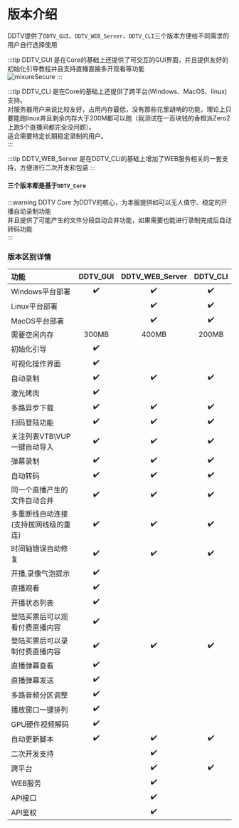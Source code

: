 # 版本介绍
DDTV提供了`DDTV_GUI`、`DDTV_WEB_Server`、`DDTV_CLI`三个版本方便给不同需求的用户自行选择使用  
  
  

:::tip DDTV_GUI
是在Core的基础上还提供了可交互的GUI界面，并且提供友好的初始化引导教程并且支持直播直接多开观看等功能  
<img :src="$withBase('/DDTV_GUI.png')" alt="mixureSecure">
:::

:::tip DDTV_CLI
是在Core的基础上还提供了跨平台(Windows、MacOS、linux)支持。  
对服务器用户来说比较友好，占用内存最低，没有那些花里胡哨的功能，理论上只要能跑linux并且剩余内存大于200M都可以跑（我测试在一百块钱的香橙派Zero2上跑5个直播间都完全没问题）。  
适合需要特定长期稳定录制的用户。  
:::

:::tip DDTV_WEB_Server
是在DDTV_CLI的基础上增加了WEB服务相关的一套支持，方便进行二次开发和包装
:::


  
    
#### 三个版本都是基于`DDTV_Core`
:::warning DDTV Core
为DDTV的核心，为本服提供如可以无人值守、稳定的开播自动录制功能  
并且提供了可能产生的文件分段自动合并功能，如果需要也能进行录制完成后自动转码功能   
:::
    

  
### 版本区别详情  

| 功能| DDTV_GUI | DDTV_WEB_Server |DDTV_CLI|
|:---------------------|:---------:|:-------------:|:--:|
|Windows平台部署|✔️|✔️|✔️|
|Linux平台部署||✔️|✔️|
|MacOS平台部署||✔️|✔️|
| 需要空闲内存 |300MB|400MB|200MB|
| 初始化引导   | ✔️ | ||
| 可视化操作界面 | ✔️ | ||
| 自动录制    | ✔️ | ✔️|✔️|
| 激光烤肉    | ✔️ | ||
| 多路异步下载  | ✔️ | ✔️|✔️|
| 扫码登陆功能  | ✔️ | ✔️|✔️|
| 关注列表VTB\VUP一键自动导入   | ✔️ |  ✔️|✔️|
| 弹幕录制    | ✔️ | ✔️|✔️|
| 自动转码    | ✔️ | ✔️|✔️|
| 同一个直播产生的文件自动合并| ✔️ | ✔️|✔️|
| 多重断线自动连接(支持拔网线级的重连) | ✔️ | ✔️|✔️|
| 时间轴错误自动修复| ✔️ | ✔️|✔️|
| 开播,录像气泡提示| ✔️ | ||
| 直播观看    | ✔️ | ||
| 开播状态列表  | ✔️ | ||
| 登陆买票后可以观看付费直播内容| ✔️ | ||
| 登陆买票后可以录制付费直播内容| ✔️ | ✔️|✔️|
| 直播弹幕查看  | ✔️ | ||
| 直播弹幕发送  | ✔️ | ||
| 多路音频分区调整| ✔️ | ||
| 播放窗口一键排列| ✔️ | ||
| GPU硬件视频解码| ✔️ | |||
| 自动更新脚本    | ✔️ |✔️  |✔️|
| 二次开发支持  |   | ✔️||
| 跨平台|   | ✔️|✔️|
|WEB服务||✔️||
| API接口   |   | ✔️||
| API鉴权   |   | ✔️||

